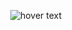  <p align="center">
  <img src="https://github.com/Alaasamy2023/hotel_management_v1_odoo/screen/1.png" title="hover text">

 

 </p>
